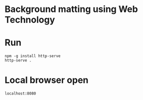 # Background matting using Web Technology
# Run

```
npm -g install http-serve
http-serve .
```

# Local browser open

```
localhost:8080
```
